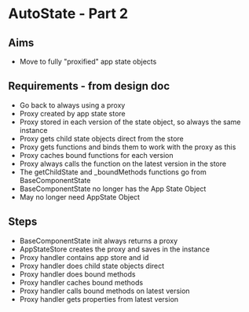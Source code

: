 AutoState - Part 2
==================

Aims
----

- Move to fully "proxified" app state objects

Requirements - from design doc
------------------------------

- Go back to always using a proxy
- Proxy created by app state store
- Proxy stored in each version of the state object, so always the same instance
- Proxy gets child state objects direct from the store
- Proxy gets functions and binds them to work with the proxy as this
- Proxy caches bound functions for each version
- Proxy always calls the function on the latest version in the store
- The getChildState and _boundMethods functions go from BaseComponentState
- BaseComponentState no longer has the App State Object
- May no longer need AppState Object

Steps
-----

- BaseComponentState init always returns a proxy
- AppStateStore creates the proxy and saves in the instance
- Proxy handler contains app store and id
- Proxy handler does child state objects direct
- Proxy handler does bound methods
- Proxy handler caches bound methods
- Proxy handler calls bound methods on latest version
- Proxy handler gets properties from latest version
